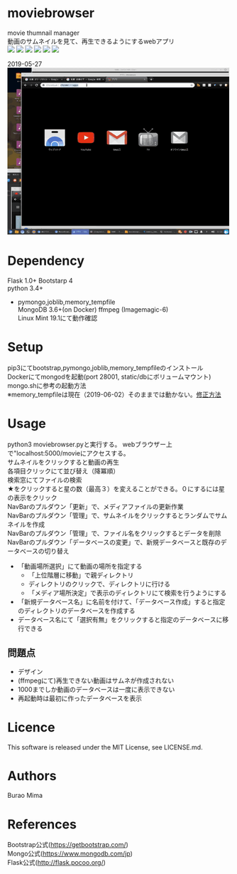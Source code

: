 # moviebrowser
movie thumnail manager  
動画のサムネイルを見て、再生できるようにするwebアプリ  
<img src ="https://img.shields.io/badge/python3.4+-green.svg">
<img src ="https://img.shields.io/badge/flask-red.svg">
<img src ="https://img.shields.io/badge/bootstrap2.0-green.svg">
<img src ="https://img.shields.io/badge/MongoDB-green.svg">
<img src ="https://img.shields.io/badge/Docker-green.svg">
<img src ="https://img.shields.io/badge/Linux_Mint-v.19.1-green.svg">


2019-05-27  
![sample](images/moviebrowser_sample01.mp4.gif)
# Dependency
Flask 1.0+ 
Bootstarp 4  
python 3.4+
- pymongo,joblib,memory_tempfile  
MongoDB 3.6+(on Docker)
ffmpeg
(Imagemagic-6)  
Linux Mint 19.1にて動作確認  

# Setup
pip3にてbootstrap,pymongo,joblib,memory_tempfileのインストール  
Dockerにてmongodを起動(port 28001, static/dbにボリュームマウント)
mongo.shに参考の起動方法  
※memory_tempfileは現在（2019-06-02）そのままでは動かない。[修正方法](https://qiita.com/mimaburao/items/26e1463feb6397197232) 
 
# Usage
python3 moviebrowser.pyと実行する。
webブラウザー上で"localhost:5000/movieにアクセスする。  
サムネイルをクリックすると動画の再生  
各項目クリックにて並び替え（降冪順）  
検索窓にてファイルの検索  
★をクリックすると星の数（最高３）を変えることができる。０にするには星の表示をクリック  
NavBarのプルダウン「更新」で、メディアファイルの更新作業  
NavBarのプルダウン「管理」で、サムネイルをクリックするとランダムでサムネイルを作成  
NavBarのプルダウン「管理」で、ファイル名をクリックするとデータを削除  
NavBarのプルダウン「データベースの変更」で、新規データベースと既存のデータベースの切り替え  
- 「動画場所選択」にて動画の場所を指定する
    - 「上位階層に移動」で親ディレクトリ
    - ディレクトリのクリックで、ディレクトリに行ける
    - 「メディア場所決定」で表示のディレクトリにて検索を行うようにする
- 「新規データベース名」に名前を付けて、「データベース作成」すると指定のディレクトリのデータベースを作成する
- データベース名にて「選択有無」をクリックすると指定のデータベースに移行できる


## 問題点  
 
- デザイン
- (ffmpegにて)再生できない動画はサムネが作成されない
- 1000までしか動画のデータベースは一度に表示できない
- 再起動時は最初に作ったデータベースを表示
  


# Licence
This software is released under the MIT License, see LICENSE.md.

# Authors
Burao Mima

# References
Bootstrap公式(https://getbootstrap.com/)  
Mongo公式(https://www.mongodb.com/jp)  
Flask公式(http://flask.pocoo.org/)  